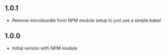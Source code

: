 ## 1.0.1

- Remove microbundle from NPM module setup to just use a simple babel

## 1.0.0

- Initial version with NPM module
